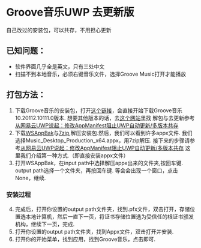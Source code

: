 # Groove音乐UWP 去更新版
自己改过的安装包，可以共存，不用担心更新
## 已知问题：
- 软件界面几乎全是英文，只有三处中文
- 扫描不到本地音乐，必须右键音乐文件，选择Groove Music打开才能播放
## 打包方法：
1. 下载Groove音乐的安装包，打开[这个链接](http://tlu.dl.delivery.mp.microsoft.com/filestreamingservice/files/c92cf6fc-faca-4aff-94b9-a032ddb4541b?P1=1742473249&P2=404&P3=2&P4=BHClUtq8TGnhWWVtA2JfrNk60Bbv%2bwwYDLqyp6QpQ4nEWgiucHd5UYDogO8P71YfRNl%2fnn6y2B8wNwULRupO3A%3d%3d)，会直接开始下载Groove音乐10.20112.10111.0版本.
想要其他版本的话，去[这个网站](https://store.rg-adguard.net/)里找
解包与去更新参考[从网易云UWP说起：修改AppManifest阻止UWP自动更新/多版本共存](https://zhuanlan.zhihu.com/p/146393154)
2. 下载[WSAppBak](https://github.com/Wapitiii/WSAppBak)与[7zip](https://sourceforge.net/projects/sevenzip/files/latest/download),解压安装包.然后，我们可以看到许多appx文件.
我们选择Music_Desktop_Production_x64.appx，用7zip解压.
接下来的步骤请参考[从网易云UWP说起：修改AppManifest阻止UWP自动更新/多版本共存](https://zhuanlan.zhihu.com/p/146393154)
这里我们介绍第一种方式.（即直接安装appx文件）
3. 打开WSAppBak，在input path中选择解压appx出来的文件夹,按回车键.
output path选择一个文件夹，再按回车键.
等会会出现一个窗口，点击None，继续.
### 安装过程
4. 完成后，打开你设置的output path文件夹，找到.pfx文件，双击打开，存储位置选本地计算机，然后一直下一页，将证书存储位置选为受信任的根证书颁发机构，继续下一页，完成.
5. 打开你设置的output path文件夹，找到Appx文件，双击打开并安装.
6. 打开你的开始菜单，找到应用，找到Groove音乐，点击即可.


